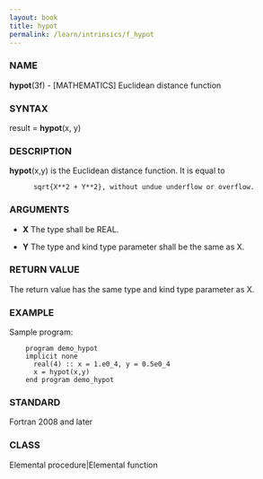 ```yaml
---
layout: book
title: hypot
permalink: /learn/intrinsics/f_hypot
---
```

### NAME

**hypot**(3f) - \[MATHEMATICS\] Euclidean distance
function

### SYNTAX

result = **hypot**(x, y)

### DESCRIPTION

**hypot**(x,y) is the Euclidean distance function. It is equal to

```
      sqrt{X**2 + Y**2}, without undue underflow or overflow.
```

### ARGUMENTS

  - **X**
    The type shall be REAL.

  - **Y**
    The type and kind type parameter shall be the same as X.

### RETURN VALUE

The return value has the same type and kind type parameter as X.

### EXAMPLE

Sample program:

```
    program demo_hypot
    implicit none
      real(4) :: x = 1.e0_4, y = 0.5e0_4
      x = hypot(x,y)
    end program demo_hypot
```

### STANDARD

Fortran 2008 and later

### CLASS

Elemental procedure|Elemental function

